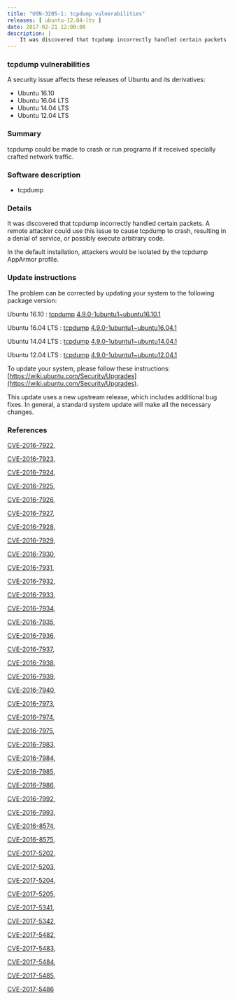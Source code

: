 ```yaml
---
title: "USN-3205-1: tcpdump vulnerabilities"
releases: [ ubuntu-12.04-lts ]
date: 2017-02-21 12:00:00
description: |
    It was discovered that tcpdump incorrectly handled certain packets. A remote attacker could use this issue to cause tcpdump to crash, resulting in a denial of service, or possibly execute arbitrary code.
--- 
```

 
### tcpdump vulnerabilities

A security issue affects these releases of Ubuntu and its derivatives:

* Ubuntu 16.10
* Ubuntu 16.04 LTS
* Ubuntu 14.04 LTS
* Ubuntu 12.04 LTS

### Summary

tcpdump could be made to crash or run programs if it received specially crafted network traffic.

### Software description

* tcpdump 

### Details

It was discovered that tcpdump incorrectly handled certain packets. A remote attacker could use this issue to cause tcpdump to crash, resulting in a denial of service, or possibly execute arbitrary code.

In the default installation, attackers would be isolated by the tcpdump AppArmor profile. 

### Update instructions

The problem can be corrected by updating your system to the following package version:

Ubuntu 16.10
 : [tcpdump](https://launchpad.net/ubuntu/+source/tcpdump) <span> [4.9.0-1ubuntu1~ubuntu16.10.1](https://launchpad.net/ubuntu/+source/tcpdump/4.9.0-1ubuntu1~ubuntu16.10.1) </span> 

Ubuntu 16.04 LTS
 : [tcpdump](https://launchpad.net/ubuntu/+source/tcpdump) <span> [4.9.0-1ubuntu1~ubuntu16.04.1](https://launchpad.net/ubuntu/+source/tcpdump/4.9.0-1ubuntu1~ubuntu16.04.1) </span> 

Ubuntu 14.04 LTS
 : [tcpdump](https://launchpad.net/ubuntu/+source/tcpdump) <span> [4.9.0-1ubuntu1~ubuntu14.04.1](https://launchpad.net/ubuntu/+source/tcpdump/4.9.0-1ubuntu1~ubuntu14.04.1) </span> 

Ubuntu 12.04 LTS
 : [tcpdump](https://launchpad.net/ubuntu/+source/tcpdump) <span> [4.9.0-1ubuntu1~ubuntu12.04.1](https://launchpad.net/ubuntu/+source/tcpdump/4.9.0-1ubuntu1~ubuntu12.04.1) </span> 

To update your system, please follow these instructions: [https://wiki.ubuntu.com/Security/Upgrades](https://wiki.ubuntu.com/Security/Upgrades).

This update uses a new upstream release, which includes additional bug fixes. In general, a standard system update will make all the necessary changes. 

### References

 [CVE-2016-7922](http://people.ubuntu.com/~ubuntu-security/cve/CVE-2016-7922), 

 [CVE-2016-7923](http://people.ubuntu.com/~ubuntu-security/cve/CVE-2016-7923), 

 [CVE-2016-7924](http://people.ubuntu.com/~ubuntu-security/cve/CVE-2016-7924), 

 [CVE-2016-7925](http://people.ubuntu.com/~ubuntu-security/cve/CVE-2016-7925), 

 [CVE-2016-7926](http://people.ubuntu.com/~ubuntu-security/cve/CVE-2016-7926), 

 [CVE-2016-7927](http://people.ubuntu.com/~ubuntu-security/cve/CVE-2016-7927), 

 [CVE-2016-7928](http://people.ubuntu.com/~ubuntu-security/cve/CVE-2016-7928), 

 [CVE-2016-7929](http://people.ubuntu.com/~ubuntu-security/cve/CVE-2016-7929), 

 [CVE-2016-7930](http://people.ubuntu.com/~ubuntu-security/cve/CVE-2016-7930), 

 [CVE-2016-7931](http://people.ubuntu.com/~ubuntu-security/cve/CVE-2016-7931), 

 [CVE-2016-7932](http://people.ubuntu.com/~ubuntu-security/cve/CVE-2016-7932), 

 [CVE-2016-7933](http://people.ubuntu.com/~ubuntu-security/cve/CVE-2016-7933), 

 [CVE-2016-7934](http://people.ubuntu.com/~ubuntu-security/cve/CVE-2016-7934), 

 [CVE-2016-7935](http://people.ubuntu.com/~ubuntu-security/cve/CVE-2016-7935), 

 [CVE-2016-7936](http://people.ubuntu.com/~ubuntu-security/cve/CVE-2016-7936), 

 [CVE-2016-7937](http://people.ubuntu.com/~ubuntu-security/cve/CVE-2016-7937), 

 [CVE-2016-7938](http://people.ubuntu.com/~ubuntu-security/cve/CVE-2016-7938), 

 [CVE-2016-7939](http://people.ubuntu.com/~ubuntu-security/cve/CVE-2016-7939), 

 [CVE-2016-7940](http://people.ubuntu.com/~ubuntu-security/cve/CVE-2016-7940), 

 [CVE-2016-7973](http://people.ubuntu.com/~ubuntu-security/cve/CVE-2016-7973), 

 [CVE-2016-7974](http://people.ubuntu.com/~ubuntu-security/cve/CVE-2016-7974), 

 [CVE-2016-7975](http://people.ubuntu.com/~ubuntu-security/cve/CVE-2016-7975), 

 [CVE-2016-7983](http://people.ubuntu.com/~ubuntu-security/cve/CVE-2016-7983), 

 [CVE-2016-7984](http://people.ubuntu.com/~ubuntu-security/cve/CVE-2016-7984), 

 [CVE-2016-7985](http://people.ubuntu.com/~ubuntu-security/cve/CVE-2016-7985), 

 [CVE-2016-7986](http://people.ubuntu.com/~ubuntu-security/cve/CVE-2016-7986), 

 [CVE-2016-7992](http://people.ubuntu.com/~ubuntu-security/cve/CVE-2016-7992), 

 [CVE-2016-7993](http://people.ubuntu.com/~ubuntu-security/cve/CVE-2016-7993), 

 [CVE-2016-8574](http://people.ubuntu.com/~ubuntu-security/cve/CVE-2016-8574), 

 [CVE-2016-8575](http://people.ubuntu.com/~ubuntu-security/cve/CVE-2016-8575), 

 [CVE-2017-5202](http://people.ubuntu.com/~ubuntu-security/cve/CVE-2017-5202), 

 [CVE-2017-5203](http://people.ubuntu.com/~ubuntu-security/cve/CVE-2017-5203), 

 [CVE-2017-5204](http://people.ubuntu.com/~ubuntu-security/cve/CVE-2017-5204), 

 [CVE-2017-5205](http://people.ubuntu.com/~ubuntu-security/cve/CVE-2017-5205), 

 [CVE-2017-5341](http://people.ubuntu.com/~ubuntu-security/cve/CVE-2017-5341), 

 [CVE-2017-5342](http://people.ubuntu.com/~ubuntu-security/cve/CVE-2017-5342), 

 [CVE-2017-5482](http://people.ubuntu.com/~ubuntu-security/cve/CVE-2017-5482), 

 [CVE-2017-5483](http://people.ubuntu.com/~ubuntu-security/cve/CVE-2017-5483), 

 [CVE-2017-5484](http://people.ubuntu.com/~ubuntu-security/cve/CVE-2017-5484), 

 [CVE-2017-5485](http://people.ubuntu.com/~ubuntu-security/cve/CVE-2017-5485), 

 [CVE-2017-5486](http://people.ubuntu.com/~ubuntu-security/cve/CVE-2017-5486)
 
